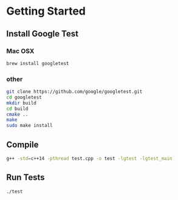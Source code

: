 # Getting Started
## Install Google Test
### Mac OSX
```bash
brew install googletest
```

### other
```bash
git clone https://github.com/google/googletest.git
cd googletest
mkdir build
cd build
cmake ..
make
sudo make install
```

## Compile
```bash
g++ -std=c++14 -pthread test.cpp -o test -lgtest -lgtest_main
```

## Run Tests
```bash
./test
```
